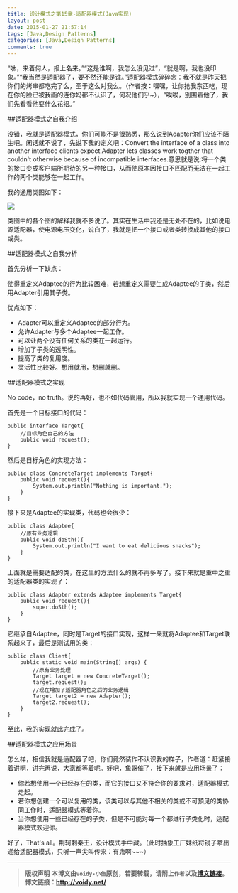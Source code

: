 ```yaml
---
title: 设计模式之第15章-适配器模式(Java实现)
layout: post
date: 2015-01-27 21:57:14
tags: [Java,Design Patterns]
categories: [Java,Design Patterns]
comments: true
---
```


“呔，来着何人，报上名来。”“这是谁啊，我怎么没见过”，“就是啊，我也没印象。”“我当然是适配器了，要不然还能是谁。”适配器模式碎碎念：我不就是昨天把你们的烤串都吃完了么，至于这么对我么。（作者按：嘿嘿，让你抢我东西吃，现在你的脸已被我画的连你妈都不认识了，何况他们乎~），“唉唉，别围着他了，我们先看看他耍什么花招。”

##适配器模式之自我介绍

没错，我就是适配器模式，你们可能不是很熟悉，那么说到Adapter你们应该不陌生吧。闲话就不说了，先说下我的定义吧：Convert the interface of a class into another interface clients expect.Adapter lets classes work togther that couldn't otherwise because of incompatible interfaces.意思就是说:将一个类的接口变成客户端所期待的另一种接口，从而使原本因接口不匹配而无法在一起工作的两个类能够在一起工作。

我的通用类图如下：

![](http://images.cnitblog.com/blog/666211/201501/261917319722082.jpg)

类图中的各个图的解释我就不多说了。其实在生活中我还是无处不在的，比如说电源适配器，使电源电压变化，说白了，我就是把一个接口或者类转换成其他的接口或类。

##适配器模式之自我分析

首先分析一下缺点：

 使得重定义Adaptee的行为比较困难，若想重定义需要生成Adaptee的子类，然后用Adapter引用其子类。

优点如下：

* Adapter可以重定义Adaptee的部分行为。
* 允许Adapter与多个Adaptee一起工作。
* 可以让两个没有任何关系的类在一起运行。
* 增加了子类的透明性。
* 提高了类的复用度。
* 灵活性比较好。想用就用，想删就删。

##适配器模式之实现

No code，no truth。说的再好，也不如代码管用，所以我就实现一个通用代码。

首先是一个目标接口的代码：

	public interface Target{
	    //目标角色自己的方法
	    public void request();
	}

然后是目标角色的实现方法：

	public class ConcreteTarget implements Target{
	    public void request(){
	        System.out.println("Nothing is important.");
	    }
	}

接下来是Adaptee的实现类，代码也会很少：

	public class Adaptee{
	    //原有业务逻辑
	    public void doSth(){
	        System.out.println("I want to eat delicious snacks");
	    }
	}

上面就是需要适配的类，在这里的方法什么的就不再多写了。接下来就是重中之重的适配器类的实现了：

	public class Adapter extends Adaptee implements Target{
	    public void request(){
	        super.doSth();
	    }
	}

它继承自Adaptee，同时是Target的接口实现，这样一来就将Adaptee和Target联系起来了，最后是测试用的类：

	public class Client{
	    public static void main(String[] args) {
	        //原有业务处理
	        Target target = new ConcreteTarget();
	        target.request();
	        //现在增加了适配器角色之后的业务逻辑
	        Target target2 = new Adapter();
	        target2.request();
	    }
	}

至此，我的实现就此完成了。

##适配器模式之应用场景

怎么样，相信我就是适配器了吧，你们竟然装作不认识我的样子，作者道：赶紧接着讲啊，讲完再说，大家都等着呢。好吧，鱼哥催了，接下来就是应用场景了：

* 你若想使用一个已经存在的类，而它的接口又不符合你的要求时，适配器模式走起。
* 若你想创建一个可以复用的类，该类可以与其他不相关的类或不可预见的类协同工作时，适配器模式等着你。
* 当你想使用一些已经存在的子类，但是不可能对每一个都进行子类化时，适配器模式欢迎你。

好了，That's all。荆轲刺秦王，设计模式手中藏。（此时抽象工厂妹纸将镜子拿出递给适配器模式，只听一声尖叫传来：有鬼啊~~~）

---
> **版权声明**
> **本博文由`voidy-小鱼`原创，若要转载，请附上`作者`以及[博文链接](http://voidy.net)。**
> **博文链接：<http://voidy.net/>**